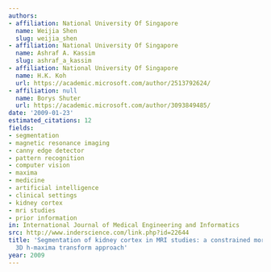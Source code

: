```yaml
---
authors:
- affiliation: National University Of Singapore
  name: Weijia Shen
  slug: weijia_shen
- affiliation: National University Of Singapore
  name: Ashraf A. Kassim
  slug: ashraf_a_kassim
- affiliation: National University Of Singapore
  name: H.K. Koh
  url: https://academic.microsoft.com/author/2513792624/
- affiliation: null
  name: Borys Shuter
  url: https://academic.microsoft.com/author/3093849485/
date: '2009-01-23'
estimated_citations: 12
fields:
- segmentation
- magnetic resonance imaging
- canny edge detector
- pattern recognition
- computer vision
- maxima
- medicine
- artificial intelligence
- clinical settings
- kidney cortex
- mri studies
- prior information
in: International Journal of Medical Engineering and Informatics
src: http://www.inderscience.com/link.php?id=22644
title: 'Segmentation of kidney cortex in MRI studies: a constrained morphological
  3D h-maxima transform approach'
year: 2009
---
```

